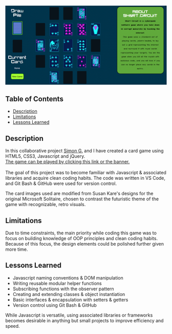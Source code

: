 [![banner](imgs/Banner.png)](https://khyleb.github.io/SH0RT_C1RCU1T/)

## Table of Contents
- [Description](#description)
- [Limitations](#limitations)
- [Lessons Learned](#lessons-learned)


## Description
In this collaborative project [Simon G.](https://github.com/Simon-G1) and I have created a card game using HTML5, CSS3, Javascript and jQuery. <br>
[The game can be played by clicking this link or the banner.](https://khyleb.github.io/SH0RT_C1RCU1T/)
<br><br>
The goal of this project was to become familiar with Javascript & associated libraries and acquire clean coding habits. The code was written in VS Code, and Git Bash & GitHub were used for version control.

The card images used are modified from Susan Kare's designs for the original Microsoft Solitaire, chosen to contrast the futuristic theme of the game with recognizable, retro visuals.

## Limitations
Due to time constraints, the main priority while coding this game was to focus on building knowledge of OOP principles and clean coding habits. Because of this focus, the design elements could be polished further given more time.

## Lessons Learned 
- Javascript naming conventions & DOM manipulation
- Writing reusable modular helper functions
- Subscribing functions with the observer pattern
- Creating and extending classes & object instantiation
- Basic interfaces & encapsulation with setters & getters
- Version control using Git Bash & GitHub

While Javascript is versatile, using associated libraries or frameworks becomes desirable in anything but small projects to improve efficiency and speed.

